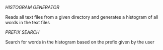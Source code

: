 *HISTOGRAM GENERATOR*

Reads all text files from a given directory and generates a histogram of all words in the text files

*PREFIX SEARCH*

Search for words in the histogram based on the prefix given by the user

